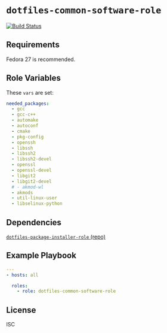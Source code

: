 # `dotfiles-common-software-role`

[![Build Status](https://travis-ci.org/thecjharries/dotfiles-common-software-role.svg?branch=master)](https://travis-ci.org/thecjharries/dotfiles-common-software-role)

## Requirements

Fedora 27 is recommended.

## Role Variables

These `vars` are set:

```yml
needed_packages:
  - gcc
  - gcc-c++
  - automake
  - autoconf
  - cmake
  - pkg-config
  - openssh
  - libssh
  - libssh2
  - libssh2-devel
  - openssl
  - openssl-devel
  - libgit2
  - libgit2-devel
  # - akmod-wl
  - akmods
  - util-linux-user
  - libselinux-python
```

## Dependencies

[`dotfiles-package-installer-role` (repo)](https://github.com/thecjharries/dotfiles-package-installer-role)

## Example Playbook

```yml
---
- hosts: all

  roles:
    - role: dotfiles-common-software-role
```

## License

ISC
